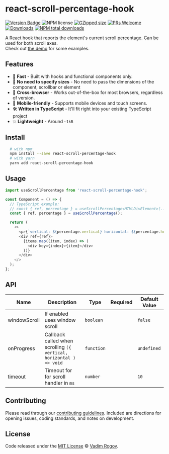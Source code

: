 # react-scroll-percentage-hook

[![Version Badge][npm-version-svg]][package-url]
![NPM license][license-image]
[![GZipped size][npm-minzip-svg]][bundlephobia-url]
[![PRs Welcome][pr-svg]][pr-url]
[![Downloads][downloads-image]][downloads-url]
[![NPM total downloads][total-downloads-svg]][total-downloads-url]

A React hook that reports the element's current scroll percentage. Can be used for both scroll axes.
<br />
Check out [the demo](https://vdmrgv.github.io/react-scroll-percentage-hook) for some examples.

## Features

- 🚀 **Fast** - Built with hooks and functional components only.
- 📏 **No need to specify sizes** - No need to pass the dimensions of the component, scrollbar or element
- 👫 **Cross-browser** - Works out-of-the-box for most browsers, regardless of version.
- 📲 **Mobile-friendly** - Supports mobile devices and touch screens.
- 🛠 **Written in TypeScript** - It'll fit right into your existing TypeScript
  project
- 💥 **Lightweight** - Around `~1kB`

## Install

```bash
  # with npm
  npm install --save react-scroll-percentage-hook
  # with yarn
  yarn add react-scroll-percentage-hook
```

## Usage

```js
import useScrollPercentage from 'react-scroll-percentage-hook';

const Component = () => {
  // TypeScript example:
  // const { ref, percentage } = useScrollPercentage<HTMLDivElement>(...props);
  const { ref, percentage } = useScrollPercentage();

  return (
    <>
      <p>{`vertical: ${percentage.vertical} horizontal: ${percentage.horizontal}`}</p>
      <div ref={ref}>
        {items.map((item, index) => (
          <div key={index}>{item}</div>
        ))}
      </div>
    </>
  );
};
```

## API

| Name               | Description                                                          | Type          | Required | Default Value |
| ------------------ | -------------------------------------------------------------------- | ------------- | -------- | ------------- |
| windowScroll       | If enabled uses window scroll                                        | `boolean`     |          | `false`       |
| onProgress         | Callback called when scrolling `({ vertical, horizontal ) => void`   | `function`    |          | `undefined`   |
| timeout            | Timeout for for scroll handler in `ms`                               | `number`      |          | `10`          |

## Contributing

Please read through our [contributing guidelines](https://github.com/vdmrgv/react-scroll-percentage-hook/blob/main/CONTRIBUTING.md). Included are directions for opening issues, coding standards, and notes on development.

## License

Code released under the [MIT License][license-url] © [Vadim Rogov](https://github.com/vdmrgv).

[package-url]: https://npmjs.org/package/react-scroll-percentage-hook
[npm-version-svg]: https://img.shields.io/npm/v/react-scroll-percentage-hook.svg
[npm-version-svg]: https://img.shields.io/npm/v/react-scroll-percentage-hook.svg
[npm-minzip-svg]: https://img.shields.io/bundlephobia/minzip/react-scroll-percentage-hook.svg
[bundlephobia-url]: https://bundlephobia.com/result?p=react-scroll-percentage-hook
[license-image]: https://img.shields.io/npm/l/react-scroll-percentage-hook.svg?style=flat
[license-url]: LICENSE
[pr-svg]: https://badgen.net/badge/PRs/welcome/cyan
[pr-url]: http://makeapullrequest.com
[downloads-image]: http://img.shields.io/npm/dm/react-scroll-percentage-hook.svg
[downloads-url]: http://npm-stat.com/charts.html?package=react-scroll-percentage-hook
[total-downloads-svg]: https://img.shields.io/npm/dt/react-scroll-percentage-hook.svg?style=flat
[total-downloads-url]: https://npmcharts.com/compare/react-scroll-percentage-hook?minimal=true

